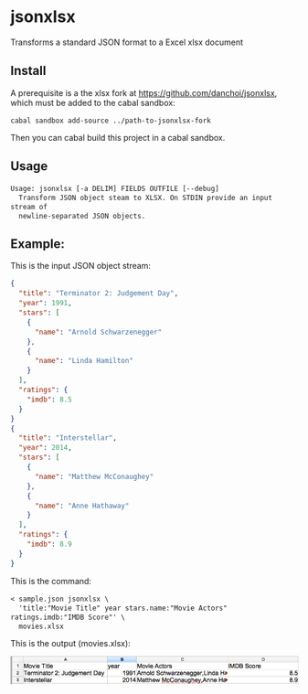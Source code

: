 # jsonxlsx

Transforms a standard JSON format to a Excel xlsx document

## Install

A prerequisite is a the xlsx fork at https://github.com/danchoi/jsonxlsx, which 
must be added to the cabal sandbox:

    cabal sandbox add-source ../path-to-jsonxlsx-fork

Then you can cabal build this project in a cabal sandbox.

## Usage

```
Usage: jsonxlsx [-a DELIM] FIELDS OUTFILE [--debug]
  Transform JSON object steam to XLSX. On STDIN provide an input stream of
  newline-separated JSON objects.
```

## Example: 

This is the input JSON object stream:

```json
{
  "title": "Terminator 2: Judgement Day",
  "year": 1991,
  "stars": [
    {
      "name": "Arnold Schwarzenegger"
    },
    {
      "name": "Linda Hamilton"
    }
  ],
  "ratings": {
    "imdb": 8.5
  }
}
{
  "title": "Interstellar",
  "year": 2014,
  "stars": [
    {
      "name": "Matthew McConaughey"
    },
    {
      "name": "Anne Hathaway"
    }
  ],
  "ratings": {
    "imdb": 8.9
  }
}
```

This is the command:

```
< sample.json jsonxlsx \
  'title:"Movie Title" year stars.name:"Movie Actors" ratings.imdb:"IMDB Score"' \
  movies.xlsx 
```

This is the output (movies.xlsx):

![screen](https://raw.githubusercontent.com/danchoi/jsonxlsx/master/jsonxlsxscreen.png)
